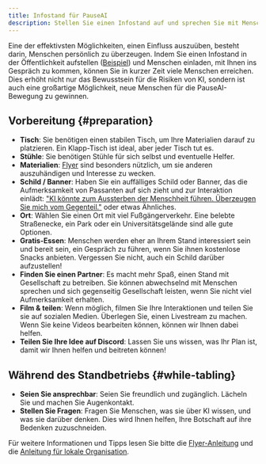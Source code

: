 ```yaml
---
title: Infostand für PauseAI
description: Stellen Sie einen Infostand auf und sprechen Sie mit Menschen über die Risiken von KI und warum wir eine Pause benötigen.
---
```


 <!-- end of frontmatter metadata, dashes above need to stay -->

Eine der effektivsten Möglichkeiten, einen Einfluss auszuüben, besteht darin, Menschen persönlich zu überzeugen.
Indem Sie einen Infostand in der Öffentlichkeit aufstellen ([Beispiel](https://x.com/ChrisGerrby/status/1837537928748351611)) und Menschen einladen, mit Ihnen ins Gespräch zu kommen, können Sie in kurzer Zeit viele Menschen erreichen.
Dies erhöht nicht nur das Bewusstsein für die Risiken von KI, sondern ist auch eine großartige Möglichkeit, neue Menschen für die PauseAI-Bewegung zu gewinnen.

## Vorbereitung {#preparation}

- **Tisch**: Sie benötigen einen stabilen Tisch, um Ihre Materialien darauf zu platzieren. Ein Klapp-Tisch ist ideal, aber jeder Tisch tut es.
- **Stühle**: Sie benötigen Stühle für sich selbst und eventuelle Helfer.
- **Materialien**: [Flyer](/flyering) sind besonders nützlich, um sie anderen auszuhändigen und Interesse zu wecken.
- **Schild / Banner**: Haben Sie ein auffälliges Schild oder Banner, das die Aufmerksamkeit von Passanten auf sich zieht und zur Interaktion einlädt: ["KI könnte zum Aussterben der Menschheit führen. Überzeugen Sie mich vom Gegenteil."](https://x.com/ChrisGerrby/status/1831039867670991075) oder etwas Ähnliches.
- **Ort**: Wählen Sie einen Ort mit viel Fußgängerverkehr. Eine belebte Straßenecke, ein Park oder ein Universitätsgelände sind alle gute Optionen.
- **Gratis-Essen**: Menschen werden eher an Ihrem Stand interessiert sein und bereit sein, ein Gespräch zu führen, wenn Sie ihnen kostenlose Snacks anbieten. Vergessen Sie nicht, auch ein Schild darüber aufzustellen!
- **Finden Sie einen Partner**: Es macht mehr Spaß, einen Stand mit Gesellschaft zu betreiben. Sie können abwechselnd mit Menschen sprechen und sich gegenseitig Gesellschaft leisten, wenn Sie nicht viel Aufmerksamkeit erhalten.
- **Film & teilen**: Wenn möglich, filmen Sie Ihre Interaktionen und teilen Sie sie auf sozialen Medien. Überlegen Sie, einen Livestream zu machen. Wenn Sie keine Videos bearbeiten können, können wir Ihnen dabei helfen.
- **Teilen Sie Ihre Idee auf Discord**: Lassen Sie uns wissen, was Ihr Plan ist, damit wir Ihnen helfen und beitreten können!

## Während des Standbetriebs {#while-tabling}

- **Seien Sie ansprechbar**: Seien Sie freundlich und zugänglich. Lächeln Sie und machen Sie Augenkontakt.
- **Stellen Sie Fragen**: Fragen Sie Menschen, was sie über KI wissen, und was sie darüber denken. Dies wird Ihnen helfen, Ihre Botschaft auf ihre Bedenken zuzuschneiden.

Für weitere Informationen und Tipps lesen Sie bitte die [Flyer-Anleitung](/flyering) und die [Anleitung für lokale Organisation](local-organizing).
